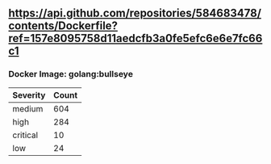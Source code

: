 ## https://api.github.com/repositories/584683478/contents/Dockerfile?ref=157e8095758d11aedcfb3a0fe5efc6e6e7fc66c1

### Docker Image: golang:bullseye
| Severity | Count |
|----------|-------|
| medium | 604 |
| high | 284 |
| critical | 10 |
| low | 24 |